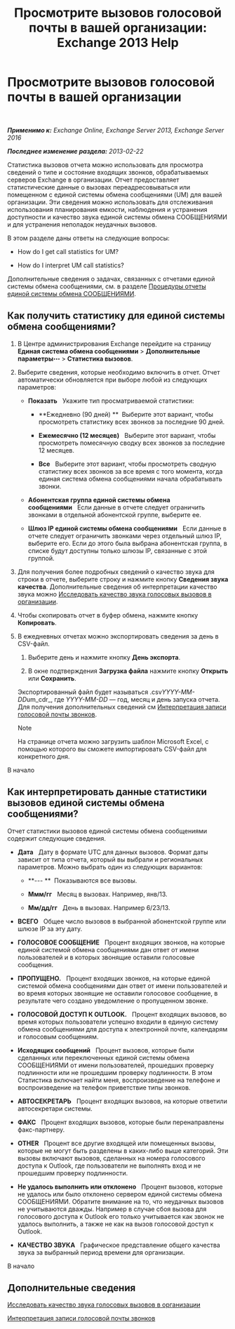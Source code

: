 ﻿---
title: 'Просмотрите вызовов голосовой почты в вашей организации: Exchange 2013 Help'
TOCTitle: Просмотрите вызовов голосовой почты в вашей организации
ms:assetid: f6fdbe17-d1d2-442a-aa13-06b908d9c33a
ms:mtpsurl: https://technet.microsoft.com/ru-ru/library/JJ659073(v=EXCHG.150)
ms:contentKeyID: 50556506
ms.date: 05/22/2018
mtps_version: v=EXCHG.150
ms.translationtype: MT
---

# Просмотрите вызовов голосовой почты в вашей организации

 

_**Применимо к:** Exchange Online, Exchange Server 2013, Exchange Server 2016_

_**Последнее изменение раздела:** 2013-02-22_

Статистика вызовов отчета можно использовать для просмотра сведений о типе и состояние входящих звонков, обрабатываемых серверов Exchange в организации. Отчет предоставляет статистические данные о вызовах переадресовываться или помещенном с единой системы обмена сообщениями (UM) для вашей организации. Эти сведения можно использовать для отслеживания использования планирования емкости, наблюдения и устранения доступности и качество звука единой системы обмена СООБЩЕНИЯМИ и для устранения неполадок неудачных вызовов.

В этом разделе даны ответы на следующие вопросы:

  - How do I get call statistics for UM?

  - How do I interpret UM call statistics?

Дополнительные сведения о задачах, связанных с отчетами единой системы обмена сообщениями, см. в разделе [Процедуры отчеты единой системы обмена СООБЩЕНИЯМИ](https://docs.microsoft.com/ru-ru/exchange/voice-mail-unified-messaging/run-voice-mail-call-reports/um-reports-procedures).

## Как получить статистику для единой системы обмена сообщениями?

1.  В Центре администрирования Exchange перейдите на страницу **Единая система обмена сообщениями** \> **Дополнительные параметры**![Значок дополнительных параметров](images/JJ150550.5381819e-3b21-4873-8714-e9b956290b28(EXCHG.150).gif "Значок дополнительных параметров") \> **Статистика вызовов**.

2.  Выберите сведения, которые необходимо включить в отчет. Отчет автоматически обновляется при выборе любой из следующих параметров:
    
      - **Показать**   Укажите тип просматриваемой статистики:
        
          - **Ежедневно (90 дней) **  Выберите этот вариант, чтобы просмотреть статистику всех звонков за последние 90 дней.
        
          - **Ежемесячно (12 месяцев)**   Выберите этот вариант, чтобы просмотреть помесячную сводку всех звонков за последние 12 месяцев.
        
          - **Все**   Выберите этот вариант, чтобы просмотреть сводную статистику всех звонков за все время с того момента, когда единая система обмена сообщениями начала обрабатывать звонки.
    
      - **Абонентская группа единой системы обмена сообщениями**   Если данные в отчете следует ограничить звонками в отдельной абонентской группе, выберите ее.
    
      - **Шлюз IP единой системы обмена сообщениями**   Если данные в отчете следует ограничить звонками через отдельный шлюз IP, выберите его. Если до этого была выбрана абонентская группа, в списке будут доступны только шлюзы IP, связанные с этой группой.

3.  Для получения более подробных сведений о качество звука для строки в отчете, выберите строку и нажмите кнопку **Сведения звука качества**. Дополнительные сведения об интерпретации качество звука можно [Исследовать качество звука голосовых вызовов в организации](https://docs.microsoft.com/ru-ru/exchange/voice-mail-unified-messaging/run-voice-mail-call-reports/audio-quality-of-voice-calls-in-organization).

4.  Чтобы скопировать отчет в буфер обмена, нажмите кнопку **Копировать**.

5.  В ежедневных отчетах можно экспортировать сведения за день в CSV-файл.
    
    1.  Выберите день и нажмите кнопку **День экспорта**.
    
    2.  В окне подтверждения **Загрузка файла** нажмите кнопку **Открыть** или **Сохранить**.
    
    Экспортированный файл будет называться .csv*YYYY-MM-DD*um\_cdr\_, где *YYYY-MM-DD* — год, месяц и день запуска отчета. Для получения дополнительных сведений см [Интерпретация записи голосовой почты звонков](https://docs.microsoft.com/ru-ru/exchange/voice-mail-unified-messaging/run-voice-mail-call-reports/interpret-voice-mail-call-records).
    
    > [!NOTE]  
    > На странице отчета можно загрузить шаблон Microsoft Excel, с помощью которого вы сможете импортировать CSV-файл для конкретного дня.


В начало

## Как интерпретировать данные статистики вызовов единой системы обмена сообщениями?

Отчет статистики вызовов единой системы обмена сообщениями содержит следующие сведения.

  - **Дата**   Дату в формате UTC для данных вызовов. Формат даты зависит от типа отчета, который вы выбрали и региональных параметров. Можно выбрать один из следующих вариантов:
    
      - **--- **  Показываются все вызовы.
    
      - **Ммм/гг**   Месяц в вызовах. Например, янв/13.
    
      - **Мм/дд/гг**   День в вызовах. Например 6/23/13.

  - **ВСЕГО**   Общее число вызовов в выбранной абонентской группе или шлюзе IP за эту дату.

  - **ГОЛОСОВОЕ СООБЩЕНИЕ**   Процент входящих звонков, на которые единой системой обмена сообщениями дан ответ от имени пользователей и в которых звонящие оставили голосовые сообщения.

  - **ПРОПУЩЕНО.**   Процент входящих звонков, на которые единой системой обмена сообщениями дан ответ от имени пользователей и во время которых звонящие не оставили голосовое сообщение, в результате чего создано уведомление о пропущенном звонке.

  - **ГОЛОСОВОЙ ДОСТУП К OUTLOOK.**   Процент входящих вызовов, во время которых пользователи успешно входили в единую систему обмена сообщениями для доступа к электронной почте, календарям и голосовым сообщениям.

  - **Исходящих сообщений**   Процент вызовов, которые были сделанных или переключенных единой системы обмена СООБЩЕНИЯМИ от имени пользователей, прошедших проверку подлинности или не прошедшим проверку подлинности. В этом Статистика включает найти меня, воспроизведение на телефоне и воспроизведение на телефон приветствие типы звонков.

  - **АВТОСЕКРЕТАРЬ**   Процент входящих вызовов, на которые ответили автосекретари системы.

  - **ФАКС**   Процент входящих вызовов, которые были перенаправлены факс-партнеру.

  - **OTHER**   Процент все другие входящей или помещенных вызовы, которые не могут быть разделены в каких-либо выше категорий. Эти вызовы включают вызовов, сделанных на номера голосового доступа к Outlook, где пользователи не выполнять вход и не прошедшим проверку подлинности.

  - **Не удалось выполнить или отклонено**   Процент вызовов, которые не удалось или было отклонено сервером единой системы обмена СООБЩЕНИЯМИ. Обратите внимание на то, что неудачных вызовов не учитываются дважды. Например в случае сбоя вызова для голосового доступа к Outlook его только учитывается как звонок не удалось выполнить, а также не как на вызов голосовой доступ к Outlook.

  - **КАЧЕСТВО ЗВУКА**   Графическое представление общего качества звука за выбранный период времени для организации.

В начало

## Дополнительные сведения

[Исследовать качество звука голосовых вызовов в организации](https://docs.microsoft.com/ru-ru/exchange/voice-mail-unified-messaging/run-voice-mail-call-reports/audio-quality-of-voice-calls-in-organization)

[Интерпретация записи голосовой почты звонков](https://docs.microsoft.com/ru-ru/exchange/voice-mail-unified-messaging/run-voice-mail-call-reports/interpret-voice-mail-call-records)

